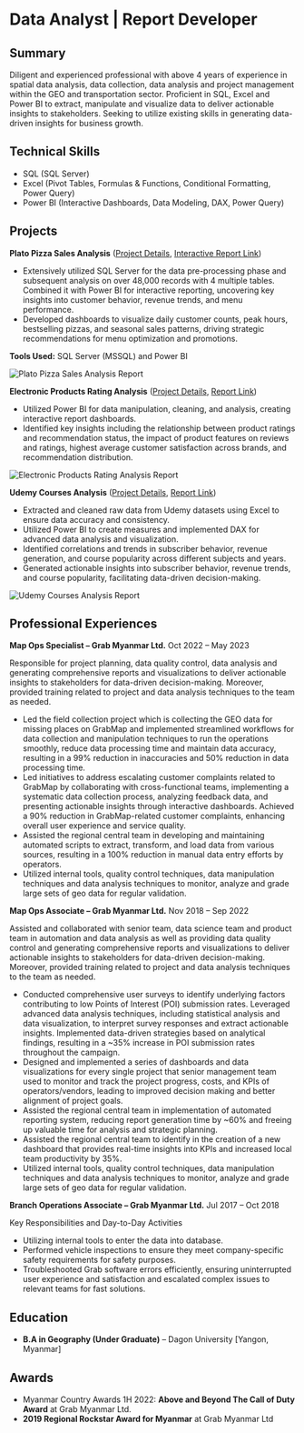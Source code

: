 # Data Analyst | Report Developer



## Summary
Diligent and experienced professional with above 4 years of experience in spatial data analysis, data collection, data analysis and project management within the GEO and transportation sector. Proficient in SQL, Excel and Power BI to extract, manipulate and visualize data to deliver actionable insights to stakeholders. Seeking to utilize existing skills in generating data-driven insights for business growth.



## Technical Skills
* SQL (SQL Server)
* Excel (Pivot Tables, Formulas & Functions, Conditional Formatting, Power Query)
* Power BI (Interactive Dashboards, Data Modeling, DAX, Power Query)



## Projects
**Plato Pizza Sales Analysis** ([Project Details](https://github.com/Zay-Yar-Htay/Plato-Pizza-Place-Sales-Analysis), [Interactive Report Link](https://app.powerbi.com/view?r=eyJrIjoiZTRhNGJjOWUtNjkwNy00YTZhLWFhM2MtOGE2ZTFkMWYzZDUzIiwidCI6ImRmODY3OWNkLWE4MGUtNDVkOC05OWFjLWM4M2VkN2ZmOTVhMCJ9))
* Extensively utilized SQL Server for the data pre-processing phase and subsequent analysis on over 48,000 records with 4 multiple tables. Combined it with Power BI for interactive reporting, uncovering key insights into customer behavior, revenue trends, and menu performance.
* Developed dashboards to visualize daily customer counts, peak hours, bestselling pizzas, and seasonal sales patterns, driving strategic recommendations for menu optimization and promotions.

**Tools Used:** SQL Server (MSSQL) and Power BI

![Plato Pizza Sales Analysis Report](https://github.com/user-attachments/assets/026e1711-6cf2-4255-a8d9-5e96acce1132)


**Electronic Products Rating Analysis** ([Project Details](https://github.com/Zay-Yar-Htay/Electronic-Products-Rating-Analysis/tree/main), [Report Link](https://app.powerbi.com/view?r=eyJrIjoiYjRjNjFiNWYtODI2Ny00NTY4LTkxNzgtOWYxNjQzNTAzODA3IiwidCI6ImRmODY3OWNkLWE4MGUtNDVkOC05OWFjLWM4M2VkN2ZmOTVhMCJ9))
* Utilized Power BI for data manipulation, cleaning, and analysis, creating interactive report dashboards.
* Identified key insights including the relationship between product ratings and recommendation status, the impact of product features on reviews and ratings, highest average customer satisfaction across brands, and recommendation distribution.

![Electronic Products Rating Analysis Report](https://github.com/Zay-Yar-Htay/Electronic-Products-Rating-Analysis/assets/157587547/c632f6eb-49fe-4a20-a264-7496c8c8bdd7)


**Udemy Courses Analysis** ([Project Details](https://github.com/Zay-Yar-Htay/Udemy-Courses-Analysis), [Report Link](https://app.powerbi.com/view?r=eyJrIjoiZDQ5NmQ4YTItYTNkOC00N2YwLWEyZTYtNTU1Y2FiM2ZiYTg3IiwidCI6ImRmODY3OWNkLWE4MGUtNDVkOC05OWFjLWM4M2VkN2ZmOTVhMCJ9))
*	Extracted and cleaned raw data from Udemy datasets using Excel to ensure data accuracy and consistency.
*	Utilized Power BI to create measures and implemented DAX for advanced data analysis and visualization.
*	Identified correlations and trends in subscriber behavior, revenue generation, and course popularity across different subjects and years.
*	Generated actionable insights into subscriber behavior, revenue trends, and course popularity, facilitating data-driven decision-making.

![Udemy Courses Analysis Report](https://github.com/Zay-Yar-Htay/Udemy-Courses-Analysis/assets/157587547/dccc79a9-b9a3-411a-ab6c-10eec1ed0919)


## Professional Experiences
**Map Ops Specialist – Grab Myanmar Ltd.** Oct 2022 – May 2023

Responsible for project planning, data quality control, data analysis and generating comprehensive reports and visualizations to deliver actionable insights to stakeholders for data-driven decision-making. Moreover, provided training related to project and data analysis techniques to the team as needed.
*	Led the field collection project which is collecting the GEO data for missing places on GrabMap and implemented streamlined workflows for data collection and manipulation techniques to run the operations smoothly, reduce data processing time and maintain data accuracy, resulting in a 99% reduction in inaccuracies and 50% reduction in data processing time.
*	Led initiatives to address escalating customer complaints related to GrabMap by collaborating with cross-functional teams, implementing a systematic data collection process, analyzing feedback data, and presenting actionable insights through interactive dashboards. Achieved a 90% reduction in GrabMap-related customer complaints, enhancing overall user experience and service quality.
*	Assisted the regional central team in developing and maintaining automated scripts to extract, transform, and load data from various sources, resulting in a 100% reduction in manual data entry efforts by operators.
* Utilized internal tools, quality control techniques, data manipulation techniques and data analysis techniques to monitor, analyze and grade large sets of geo data for regular validation.

**Map Ops Associate – Grab Myanmar Ltd.** Nov 2018 – Sep 2022

Assisted and collaborated with senior team, data science team and product team in automation and data analysis as well as providing data quality control and generating comprehensive reports and visualizations to deliver actionable insights to stakeholders for data-driven decision-making. Moreover, provided training related to project and data analysis techniques to the team as needed.
*	Conducted comprehensive user surveys to identify underlying factors contributing to low Points of Interest (POI) submission rates. Leveraged advanced data analysis techniques, including statistical analysis and data visualization, to interpret survey responses and extract actionable insights. Implemented data-driven strategies based on analytical findings, resulting in a ~35% increase in POI submission rates throughout the campaign.
*	Designed and implemented a series of dashboards and data visualizations for every single project that senior management team used to monitor and track the project progress, costs, and KPIs of operators/vendors, leading to improved decision making and better alignment of project goals.
*	Assisted the regional central team in implementation of automated reporting system, reducing report generation time by ~60% and freeing up valuable time for analysis and strategic planning.
*	Assisted the regional central team to identify in the creation of a new dashboard that provides real-time insights into KPIs and increased local team productivity by 35%.
*	Utilized internal tools, quality control techniques, data manipulation techniques and data analysis techniques to monitor, analyze and grade large sets of geo data for regular validation.

**Branch Operations Associate – Grab Myanmar Ltd.** Jul 2017 – Oct 2018

Key Responsibilities and Day-to-Day Activities
*	Utilizing internal tools to enter the data into database.
*	Performed vehicle inspections to ensure they meet company-specific safety requirements for safety purposes.
*	Troubleshooted Grab software errors efficiently, ensuring uninterrupted user experience and satisfaction and escalated complex issues to relevant teams for fast solutions.



## Education
* **B.A in Geography (Under Graduate)** – Dagon University [Yangon, Myanmar]



## Awards
*	Myanmar Country Awards 1H 2022: **Above and Beyond The Call of Duty Award** at Grab Myanmar Ltd.
*	**2019 Regional Rockstar Award for Myanmar** at Grab Myanmar Ltd

